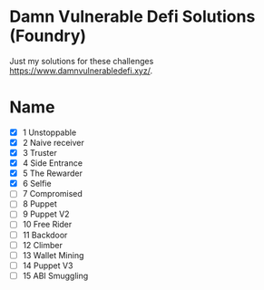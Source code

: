 # Damn Vulnerable Defi Solutions (Foundry)

Just my solutions for these challenges https://www.damnvulnerabledefi.xyz/.

# Name

- [x] 1 Unstoppable
- [x] 2 Naive receiver
- [x] 3 Truster
- [x] 4 Side Entrance
- [x] 5 The Rewarder
- [x] 6 Selfie
- [ ] 7 Compromised
- [ ] 8 Puppet
- [ ] 9 Puppet V2
- [ ] 10 Free Rider
- [ ] 11 Backdoor
- [ ] 12 Climber
- [ ] 13 Wallet Mining
- [ ] 14 Puppet V3
- [ ] 15 ABI Smuggling
